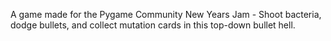 A game made for the Pygame Community New Years Jam - Shoot bacteria, dodge bullets, and collect mutation cards in this top-down bullet hell.
